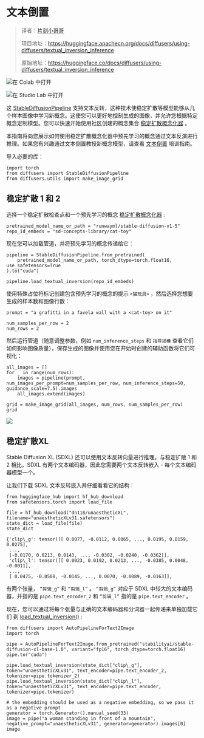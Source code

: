 # 文本倒置

> 译者：[片刻小哥哥](https://github.com/jiangzhonglian)
>
> 项目地址：<https://huggingface.apachecn.org/docs/diffusers/using-diffusers/textual_inversion_inference>
>
> 原始地址：<https://huggingface.co/docs/diffusers/using-diffusers/textual_inversion_inference>


![在 Colab 中打开](https://colab.research.google.com/assets/colab-badge.svg)


![在 Studio Lab 中打开](https://studiolab.sagemaker.aws/studiolab.svg)


这
 [StableDiffusionPipeline](/docs/diffusers/v0.23.0/en/api/pipelines/stable_diffusion/text2img#diffusers.StableDiffusionPipeline)
 支持文本反转，这种技术使稳定扩散等模型能够从几个样本图像中学习新概念。这使您可以更好地控制生成的图像，并允许您根据特定概念定制模型。您可以快速开始使用社区创建的概念集合
 [稳定扩散概念化器](https://huggingface.co/spaces/sd-concepts-library/stable-diffusion-conceptualizer)
 。


本指南将向您展示如何使用稳定扩散概念化器中预先学习的概念通过文本反演进行推理。如果您有兴趣通过文本倒置教授新概念模型，请查看
 [文本倒置](../training/text_inversion)
 培训指南。


导入必要的库：



```
import torch
from diffusers import StableDiffusionPipeline
from diffusers.utils import make_image_grid
```


## 稳定扩散 1 和 2



选择一个稳定扩散检查点和一个预先学习的概念
 [稳定扩散概念化器](https://huggingface.co/spaces/sd-concepts-library/stable-diffusion-conceptualizer)
 :



```
pretrained_model_name_or_path = "runwayml/stable-diffusion-v1-5"
repo_id_embeds = "sd-concepts-library/cat-toy"
```


现在您可以加载管道，并将预先学习的概念传递给它：



```
pipeline = StableDiffusionPipeline.from_pretrained(
    pretrained_model_name_or_path, torch_dtype=torch.float16, use_safetensors=True
).to("cuda")

pipeline.load_textual_inversion(repo_id_embeds)
```


使用特殊占位符标记创建包含预先学习的概念的提示
 `<猫玩具>`
 ，然后选择您想要生成的样本数和图像行数：



```
prompt = "a grafitti in a favela wall with a <cat-toy> on it"

num_samples_per_row = 2
num_rows = 2
```


然后运行管道（随意调整参数，例如
 `num_inference_steps`
 和
 `指导规模`
 查看它们如何影响图像质量），保存生成的图像并使用您在开始时创建的辅助函数将它们可视化：



```
all_images = []
for _ in range(num_rows):
    images = pipeline(prompt, num_images_per_prompt=num_samples_per_row, num_inference_steps=50, guidance_scale=7.5).images
    all_images.extend(images)

grid = make_image_grid(all_images, num_rows, num_samples_per_row)
grid
```


![](https://huggingface.co/datasets/huggingface/documentation-images/resolve/main/diffusers/textual_inversion_inference.png)


## 稳定扩散XL



Stable Diffusion XL (SDXL) 还可以使用文本反转向量进行推理。与稳定扩散 1 和 2 相比，SDXL 有两个文本编码器，因此您需要两个文本反转嵌入 - 每个文本编码器模型一个。


让我们下载 SDXL 文本反转嵌入并仔细看看它的结构：



```
from huggingface_hub import hf_hub_download
from safetensors.torch import load_file

file = hf_hub_download("dn118/unaestheticXL", filename="unaestheticXLv31.safetensors")
state_dict = load_file(file)
state_dict
```



```
{'clip\_g': tensor([[ 0.0077, -0.0112, 0.0065, ..., 0.0195, 0.0159, 0.0275],
 ...,
 [-0.0170, 0.0213, 0.0143, ..., -0.0302, -0.0240, -0.0362]],
 'clip\_l': tensor([[ 0.0023, 0.0192, 0.0213, ..., -0.0385, 0.0048, -0.0011],
 ...,
 [ 0.0475, -0.0508, -0.0145, ..., 0.0070, -0.0089, -0.0163]],
```


有两个张量，
 `“剪辑_g”`
 和
 `“剪辑_l”`
 。
 `“剪辑_g”`
 对应于 SDXL 中较大的文本编码器，并指的是
 `pipe.text_encoder_2`
 和
 `“剪辑_l”`
 指的是
 `pipe.text_encoder`
 。


现在，您可以通过将每个张量与正确的文本编码器和分词器一起传递来单独加载它们
到
 [load\_textual\_inversion()](/docs/diffusers/v0.23.0/en/api/pipelines/stable_diffusion/inpaint#diffusers.StableDiffusionInpaintPipeline.load_textual_inversion)
 :



```
from diffusers import AutoPipelineForText2Image
import torch

pipe = AutoPipelineForText2Image.from_pretrained("stabilityai/stable-diffusion-xl-base-1.0", variant="fp16", torch_dtype=torch.float16)
pipe.to("cuda")

pipe.load_textual_inversion(state_dict["clip\_g"], token="unaestheticXLv31", text_encoder=pipe.text_encoder_2, tokenizer=pipe.tokenizer_2)
pipe.load_textual_inversion(state_dict["clip\_l"], token="unaestheticXLv31", text_encoder=pipe.text_encoder, tokenizer=pipe.tokenizer)

# the embedding should be used as a negative embedding, so we pass it as a negative prompt
generator = torch.Generator().manual_seed(33)
image = pipe("a woman standing in front of a mountain", negative_prompt="unaestheticXLv31", generator=generator).images[0]
image
```
